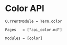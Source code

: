 # Color API
```@meta
CurrentModule = Term.color
```


```@index
Pages   = ["api_color.md"]
```

```@autodocs
Modules = [color]
```
